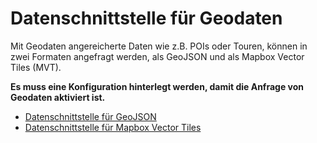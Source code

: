 # Datenschnittstelle für Geodaten

Mit Geodaten angereicherte Daten wie z.B. POIs oder Touren, können in zwei Formaten angefragt werden, als GeoJSON und als Mapbox Vector Tiles (MVT).

**Es muss eine Konfiguration hinterlegt werden, damit die Anfrage von Geodaten aktiviert ist.**

- [Datenschnittstelle für GeoJSON](/docs/api/geodata/geojson)
- [Datenschnittstelle für Mapbox Vector Tiles](/docs/api/geodata/mvt)
